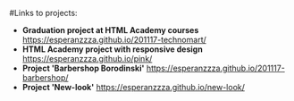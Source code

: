 #Links to projects:
- **Graduation project at HTML Academy courses**
https://esperanzzza.github.io/201117-technomart/
- **HTML Academy project with responsive design**
https://esperanzzza.github.io/pink/
- **Project 'Barbershop Borodinski'**
https://esperanzzza.github.io/201117-barbershop/
- **Project 'New-look'**
https://esperanzzza.github.io/new-look/
